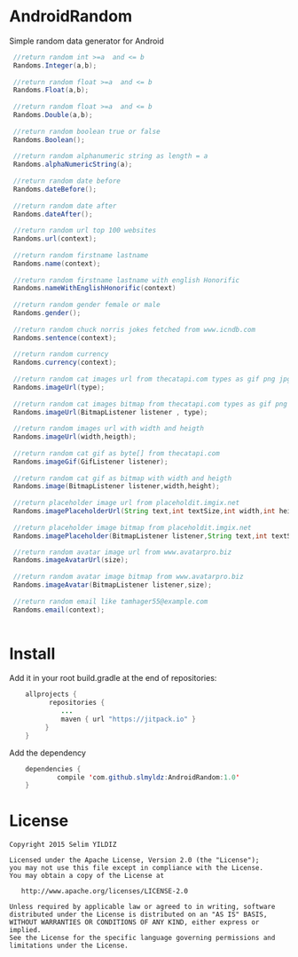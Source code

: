 # AndroidRandom
Simple random data generator for Android

```java
 //return random int >=a  and <= b
 Randoms.Integer(a,b);
 
 //return random float >=a  and <= b
 Randoms.Float(a,b);
 
 //return random float >=a  and <= b
 Randoms.Double(a,b);
 
 //return random boolean true or false
 Randoms.Boolean();
 
 //return random alphanumeric string as length = a
 Randoms.alphaNumericString(a);
 
 //return random date before
 Randoms.dateBefore();
 
 //return random date after
 Randoms.dateAfter();
 
 //return random url top 100 websites
 Randoms.url(context);
 
 //return random firstname lastname
 Randoms.name(context);
 
 //return random firstname lastname with english Honorific
 Randoms.nameWithEnglishHonorific(context)
 
 //return random gender female or male
 Randoms.gender();
 
 //return random chuck norris jokes fetched from www.icndb.com 
 Randoms.sentence(context);
 
 //return random currency
 Randoms.currency(context);
 
 //return random cat images url from thecatapi.com types as gif png jpg
 Randoms.imageUrl(type);
 
 //return random cat images bitmap from thecatapi.com types as gif png jpg
 Randoms.imageUrl(BitmapListener listener , type);
 
 //return random images url with width and heigth
 Randoms.imageUrl(width,heigth);
 
 //return random cat gif as byte[] from thecatapi.com
 Randoms.imageGif(GifListener listener);
 
 //return random cat gif as bitmap with width and heigth
 Randoms.image(BitmapListener listener,width,height);
 
 //return placeholder image url from placeholdit.imgix.net
 Randoms.imagePlaceholderUrl(String text,int textSize,int width,int height);
 
 //return placeholder image bitmap from placeholdit.imgix.net
 Randoms.imagePlaceholder(BitmapListener listener,String text,int textSize,int width,int height);

 //return random avatar image url from www.avatarpro.biz
 Randoms.imageAvatarUrl(size);
 
 //return random avatar image bitmap from www.avatarpro.biz
 Randoms.imageAvatar(BitmapListener listener,size);
 
 //return random email like tamhager55@example.com
 Randoms.email(context);
 
```

# Install

Add it in your root build.gradle at the end of repositories:
```java
 	allprojects {
 		  repositories {
 			 ...
 			 maven { url "https://jitpack.io" }
 		 }
 	}
```
Add the dependency
```java
 	dependencies {
	        compile 'com.github.slmyldz:AndroidRandom:1.0'
	}
```

# License

    Copyright 2015 Selim YILDIZ

    Licensed under the Apache License, Version 2.0 (the "License");
    you may not use this file except in compliance with the License.
    You may obtain a copy of the License at

       http://www.apache.org/licenses/LICENSE-2.0

    Unless required by applicable law or agreed to in writing, software
    distributed under the License is distributed on an "AS IS" BASIS,
    WITHOUT WARRANTIES OR CONDITIONS OF ANY KIND, either express or implied.
    See the License for the specific language governing permissions and
    limitations under the License.

